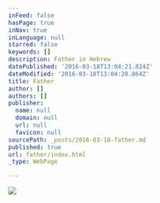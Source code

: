 ```yaml
---
inFeed: false
hasPage: true
inNav: true
inLanguage: null
starred: false
keywords: []
description: Father in Hebrew
datePublished: '2016-03-18T13:04:21.824Z'
dateModified: '2016-03-18T13:04:20.864Z'
title: Father
author: []
authors: []
publisher:
  name: null
  domain: null
  url: null
  favicon: null
sourcePath: _posts/2016-03-18-father.md
published: true
url: father/index.html
_type: WebPage

---
```

![](https://the-grid-user-content.s3-us-west-2.amazonaws.com/c8fc6055-ee57-4098-97f2-737d2c2c7fee.jpg)
